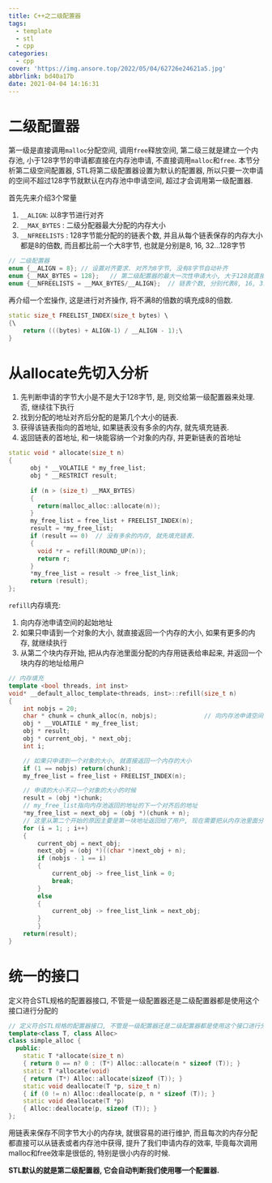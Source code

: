 ```yaml
---
title: C++之二级配置器
tags:
  - template
  - stl
  - cpp
categories:
  - cpp
cover: 'https://img.ansore.top/2022/05/04/62726e24621a5.jpg'
abbrlink: bd40a17b
date: 2021-04-04 14:16:31
---
```


# 二级配置器

第一级是直接调用`malloc`分配空间, 调用`free`释放空间, 第二级三就是建立一个内存池, 小于128字节的申请都直接在内存池申请, 不直接调用`malloc`和`free`. 本节分析第二级空间配置器, STL将第二级配置器设置为默认的配置器, 所以只要一次申请的空间不超过128字节就默认在内存池中申请空间, 超过才会调用第一级配置器.

首先先来介绍3个常量

1. `__ALIGN`: 以8字节进行对齐
2. `__MAX_BYTES` : 二级分配器最大分配的内存大小
3. `__NFREELISTS` : 128字节能分配的的链表个数, 并且从每个链表保存的内存大小都是8的倍数, 而且都比前一个大8字节, 也就是分别是8, 16, 32...128字节

```cpp
// 二级配置器
enum {__ALIGN = 8}; // 设置对齐要求. 对齐为8字节, 没有8字节自动补齐
enum {__MAX_BYTES = 128};   // 第二级配置器的最大一次性申请大小, 大于128就直接调用第一级配置器
enum {__NFREELISTS = __MAX_BYTES/__ALIGN};  // 链表个数, 分别代表8, 16, 32....字节的链表
```

再介绍一个宏操作, 这是进行对齐操作, 将不满8的倍数的填充成8的倍数.

```cpp
static size_t FREELIST_INDEX(size_t bytes) \
{\
    return (((bytes) + ALIGN-1) / __ALIGN - 1);\
}
```

# 从allocate先切入分析

1. 先判断申请的字节大小是不是大于128字节, 是, 则交给第一级配置器来处理. 否, 继续往下执行
2. 找到分配的地址对齐后分配的是第几个大小的链表.
3. 获得该链表指向的首地址, 如果链表没有多余的内存, 就先填充链表.
4. 返回链表的首地址, 和一块能容纳一个对象的内存, 并更新链表的首地址

```cpp
static void * allocate(size_t n)
{
      obj * __VOLATILE * my_free_list;
      obj * __RESTRICT result;
    
      if (n > (size_t) __MAX_BYTES) 
      {
        return(malloc_alloc::allocate(n));
      }
      my_free_list = free_list + FREELIST_INDEX(n);
      result = *my_free_list;
      if (result == 0) 	// 没有多余的内存, 就先填充链表.
      {
        void *r = refill(ROUND_UP(n));
        return r;
      }
      *my_free_list = result -> free_list_link;
      return (result);
};
```

`refill`内存填充:

1. 向内存池申请空间的起始地址
2. 如果只申请到一个对象的大小, 就直接返回一个内存的大小, 如果有更多的内存, 就继续执行
3. 从第二个块内存开始, 把从内存池里面分配的内存用链表给串起来, 并返回一个块内存的地址给用户

```cpp
// 内存填充
template <bool threads, int inst>
void* __default_alloc_template<threads, inst>::refill(size_t n)
{
  	int nobjs = 20;
  	char * chunk = chunk_alloc(n, nobjs);             // 向内存池申请空间的起始地址
  	obj * __VOLATILE * my_free_list;
  	obj * result;
  	obj * current_obj, * next_obj;
  	int i;

  	// 如果只申请到一个对象的大小, 就直接返回一个内存的大小
  	if (1 == nobjs) return(chunk);
  	my_free_list = free_list + FREELIST_INDEX(n);

  	// 申请的大小不只一个对象的大小的时候
  	result = (obj *)chunk;
  	// my_free_list指向内存池返回的地址的下一个对齐后的地址
  	*my_free_list = next_obj = (obj *)(chunk + n);
  	// 这里从第二个开始的原因主要是第一块地址返回给了用户, 现在需要把从内存池里面分配的内存用链表给串起来
  	for (i = 1; ; i++) 
  	{
	    current_obj = next_obj;
    	next_obj = (obj *)((char *)next_obj + n);
	    if (nobjs - 1 == i) 
        {
			current_obj -> free_list_link = 0;
      		break;
    	} 
        else 
        {
      		current_obj -> free_list_link = next_obj;
    	}
  		}
  	return(result);
}
```

# 统一的接口

定义符合STL规格的配置器接口, 不管是一级配置器还是二级配置器都是使用这个接口进行分配的

```cpp
// 定义符合STL规格的配置器接口, 不管是一级配置器还是二级配置器都是使用这个接口进行分配的
template<class T, class Alloc>
class simple_alloc {
  public:
    static T *allocate(size_t n)
    { return 0 == n? 0 : (T*) Alloc::allocate(n * sizeof (T)); }
    static T *allocate(void)
    { return (T*) Alloc::allocate(sizeof (T)); }
    static void deallocate(T *p, size_t n)
    { if (0 != n) Alloc::deallocate(p, n * sizeof (T)); }
    static void deallocate(T *p)
    { Alloc::deallocate(p, sizeof (T)); }
};
```

用链表来保存不同字节大小的内存块, 就很容易的进行维护, 而且每次的内存分配都直接可以从链表或者内存池中获得, 提升了我们申请内存的效率, 毕竟每次调用malloc和free效率是很低的, 特别是很小内存的时候.

**STL默认的就是第二级配置器, 它会自动判断我们使用哪一个配置器.**
